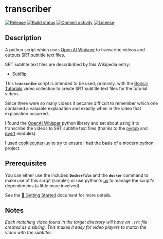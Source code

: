 # transcriber

[![Release](https://img.shields.io/github/v/release/dscoular/transcriber)](https://img.shields.io/github/v/release/dscoular/transcriber)
[![Build status](https://img.shields.io/github/actions/workflow/status/dscoular/transcriber/main.yml?branch=main)](https://github.com/dscoular/transcriber/actions/workflows/main.yml?query=branch%3Amain)
[![Commit activity](https://img.shields.io/github/commit-activity/m/dscoular/transcriber)](https://img.shields.io/github/commit-activity/m/dscoular/transcriber)
[![License](https://img.shields.io/github/license/dscoular/transcriber)](https://img.shields.io/github/license/dscoular/transcriber)


## Description

A python script which uses [Open AI Whisper](https://github.com/openai/whisper) to transcribe videos and outputs SRT subtitle text files.

SRT subtitle text files are describribed by this Wikipedia entry:

- [SubRip](https://en.wikipedia.org/wiki/SubRip)

This **`transcribe`** script is intended to be used, primarily, with the [Bonsai Tutorials](https://hub.openingdesign.com/OpeningDesign/Bonsai_Tutorials#readme) video collection
to create SRT subtitle text files for the tutorial videos.

Since there were so many videos it became difficult to remember which one contained
a valuable explanation and exactly when in the video that explanation occurred.

I found the [OpenAI Whisper](https://github.com/openai/whisper) python library and set about using it to
transcribe the videos to SRT subtitle text files (thanks to the [pydub](https://github.com/jiaaro/pydub)
and [pysrt](https://github.com/byroot/pysrt) modules).

I used [cookiecutter-uv](https://github.com/fpgmaas/cookiecutter-uv) to try to ensure I had
the basis of a modern python project.

## Prerequisites

You can either use the included **`Dockerfile`** and the **`docker`** command to make use of this script (simpler)
or use python's [uv](https://docs.astral.sh/uv/) to manage the script's dependencies (a little more involved).

See the [🚀 Getting Started](getting-started.md) document for more details.

## Notes

*Each matching video found in the target directory will have an `.srt` file created as a sibling. This makes it easy for video players to match the video with the subtitles.*
